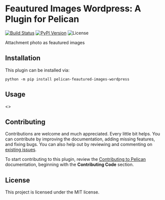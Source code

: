 Feautured Images Wordpress: A Plugin for Pelican
====================================================

[![Build Status](https://img.shields.io/github/workflow/status/pelican-plugins/feautured-images-wordpress/build)](https://github.com/neodino/feautured-images-wordpress/actions)
[![PyPI Version](https://img.shields.io/pypi/v/pelican-feautured-images-wordpress)](https://pypi.org/project/pelican-feautured-images-wordpress/)
![License](https://img.shields.io/pypi/l/pelican-feautured-images-wordpress?color=blue)

Attachment photo as feautured images

Installation
------------

This plugin can be installed via:

    python -m pip install pelican-feautured-images-wordpress

Usage
-----

<<Add plugin details here>>

Contributing
------------

Contributions are welcome and much appreciated. Every little bit helps. You can contribute by improving the documentation, adding missing features, and fixing bugs. You can also help out by reviewing and commenting on [existing issues][].

To start contributing to this plugin, review the [Contributing to Pelican][] documentation, beginning with the **Contributing Code** section.

[existing issues]: https://github.com/neodino/feautured-images-wordpress/issues
[Contributing to Pelican]: https://docs.getpelican.com/en/latest/contribute.html

License
-------

This project is licensed under the MIT license.
